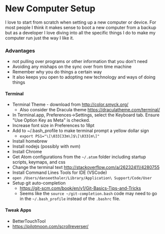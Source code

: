 # New Computer Setup

I love to start from scratch when setting up a new computer or device. For most
people I think it makes sense to boot a new computer from a backup but as a
developer I love diving into all the specific things I do to make my computer
run just the way I like it.

### Advantages

- not pulling over programs or other information that you don’t need
- Avoiding any mishaps on the sync over from time machine
- Remember why you do things a certain way
- It also keeps you open to adopting new technology and ways of doing things

#### Terminal

- Terminal Theme - download from http://color.smyck.org/
  - Also consider the Dracula theme https://draculatheme.com/terminal/
- In Terminal.app, Preferences->Settings, select the Keyboard tab. Ensure "Use
  Option Key as Meta" is checked.
- Increase font size in Preferences to 18pt
- Add to ~/.bash_profile to make terminal prompt a yellow dollar sign
  - `export PS1="\[\033[33m\]$\[\033[m\]"`
- Install homebrew
- Install nodejs (possibly with nvm)
- Install Chrome
- Get Atom configurations from the `~/.atom` folder including startup scripts,
  keymaps, and css
- Change the terminal text http://stackoverflow.com/a/26232411/4280755
- Install Command Lines Tools for IDE (VSCode)
- `open /Users/danseethaler/Library/Application\ Support/Code/User`
- Setup git auto-completion
  - https://git-scm.com/book/en/v1/Git-Basics-Tips-and-Tricks
  - Seems like the `source ~/git-completion.bash` code may need to go in the `~/.bash_profile` instead of the `.bashrc` file.

#### Tweak Apps

- BetterTouchTool
- https://pilotmoon.com/scrollreverser/
